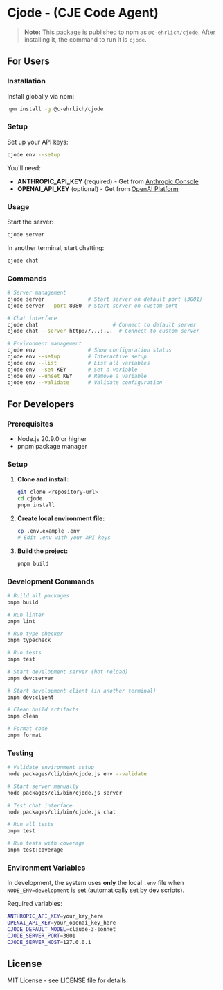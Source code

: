 # Cjode - (CJE Code Agent)

> **Note:** This package is published to npm as `@c-ehrlich/cjode`. After installing it, the command to run it is `cjode`.

## For Users

### Installation

Install globally via npm:
```bash
npm install -g @c-ehrlich/cjode
```

### Setup

Set up your API keys:
```bash
cjode env --setup
```

You'll need:
- **ANTHROPIC_API_KEY** (required) - Get from [Anthropic Console](https://console.anthropic.com/)
- **OPENAI_API_KEY** (optional) - Get from [OpenAI Platform](https://platform.openai.com/api-keys)

### Usage

Start the server:
```bash
cjode server
```

In another terminal, start chatting:
```bash
cjode chat
```

### Commands

```bash
# Server management
cjode server              # Start server on default port (3001)
cjode server --port 8080  # Start server on custom port

# Chat interface
cjode chat                        # Connect to default server
cjode chat --server http://...:...  # Connect to custom server

# Environment management
cjode env                 # Show configuration status
cjode env --setup         # Interactive setup
cjode env --list          # List all variables
cjode env --set KEY       # Set a variable
cjode env --unset KEY     # Remove a variable
cjode env --validate      # Validate configuration
```

## For Developers

### Prerequisites

- Node.js 20.9.0 or higher
- pnpm package manager

### Setup

1. **Clone and install:**
   ```bash
   git clone <repository-url>
   cd cjode
   pnpm install
   ```

2. **Create local environment file:**
   ```bash
   cp .env.example .env
   # Edit .env with your API keys
   ```

3. **Build the project:**
   ```bash
   pnpm build
   ```

### Development Commands

```bash
# Build all packages
pnpm build

# Run linter
pnpm lint

# Run type checker
pnpm typecheck

# Run tests
pnpm test

# Start development server (hot reload)
pnpm dev:server

# Start development client (in another terminal)
pnpm dev:client

# Clean build artifacts
pnpm clean

# Format code
pnpm format
```

### Testing

```bash
# Validate environment setup
node packages/cli/bin/cjode.js env --validate

# Start server manually
node packages/cli/bin/cjode.js server

# Test chat interface
node packages/cli/bin/cjode.js chat

# Run all tests
pnpm test

# Run tests with coverage
pnpm test:coverage
```

### Environment Variables

In development, the system uses **only** the local `.env` file when `NODE_ENV=development` is set (automatically set by dev scripts).

Required variables:
```bash
ANTHROPIC_API_KEY=your_key_here
OPENAI_API_KEY=your_openai_key_here
CJODE_DEFAULT_MODEL=claude-3-sonnet
CJODE_SERVER_PORT=3001
CJODE_SERVER_HOST=127.0.0.1
```

## License

MIT License - see LICENSE file for details.
